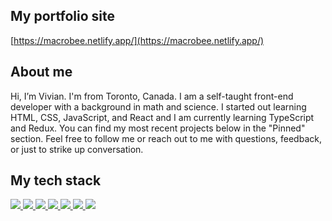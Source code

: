 ## My portfolio site

[https://macrobee.netlify.app/](https://macrobee.netlify.app/)

## About me

Hi, I’m Vivian. I'm from Toronto, Canada. I am a self-taught front-end developer with a background in math and science. I started out learning HTML, CSS, JavaScript, and React and I am currently learning TypeScript and Redux. You can find my most recent projects below in the "Pinned" section. Feel free to follow me or reach out to me with questions, feedback, or just to strike up conversation.

## My tech stack

<a href="https://en.wikipedia.org/wiki/HTML">
  <img src="https://img.shields.io/badge/-HTML-orange" />
</a>

<a href="https://en.wikipedia.org/wiki/CSS">
  <img src="https://img.shields.io/badge/-CSS-darkblue" />
</a>

<a href="https://de.wikipedia.org/wiki/JavaScript">
  <img src="https://img.shields.io/badge/-Typescript-blue" />
</a>

<a href="https://reactjs.org/">
  <img src="https://img.shields.io/badge/-React-black" />
</a>

<a href="https://www.typescriptlang.org/">
  <img src="https://img.shields.io/badge/-Typescript-yellow" />
</a>

<a href="https://sass-lang.com/">
  <img src="https://img.shields.io/badge/-SASS-pink" />
</a>

<a href="https://tailwindcss.com/">
  <img src="https://img.shields.io/badge/-Tailwind-blue" />
</a>

<!--
**macrobee/macrobee** is a ✨ _special_ ✨ repository because its `README.md` (this file) appears on your GitHub profile.

Here are some ideas to get you started:

- 🔭 I’m currently working on ...
- 🌱 I’m currently learning ...
- 👯 I’m looking to collaborate on ...
- 🤔 I’m looking for help with ...
- 💬 Ask me about ...
- 📫 How to reach me: ...
- 😄 Pronouns: ...
- ⚡ Fun fact: ...
-->
